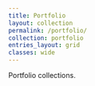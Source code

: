 ```yaml
---
title: Portfolio
layout: collection
permalink: /portfolio/
collection: portfolio
entries_layout: grid
classes: wide
---
```


Portfolio collections.
